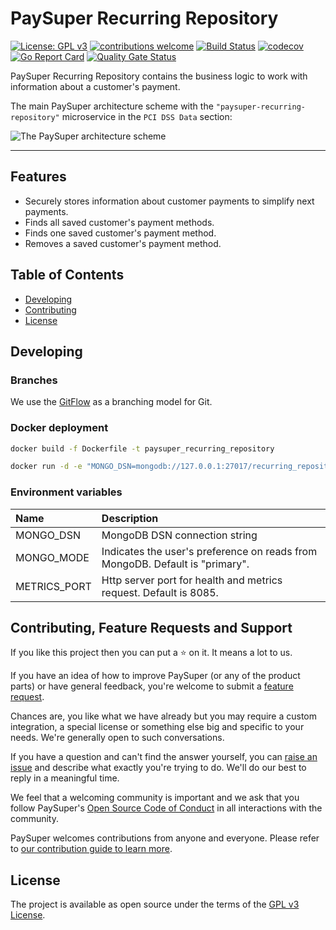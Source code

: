 # PaySuper Recurring Repository

[![License: GPL v3](https://img.shields.io/badge/License-GPLv3-brightgreen.svg)](https://www.gnu.org/licenses/gpl-3.0)
[![contributions welcome](https://img.shields.io/badge/contributions-welcome-brightgreen.svg?style=flat)](https://github.com/paysuper/paysuper-recurring-repository/issues)
[![Build Status](https://travis-ci.org/paysuper/paysuper-recurring-repository.svg?branch=master)](https://travis-ci.org/paysuper/paysuper-recurring-repository) 
[![codecov](https://codecov.io/gh/paysuper/paysuper-recurring-repository/branch/master/graph/badge.svg)](https://codecov.io/gh/paysuper/paysuper-recurring-repository)
[![Go Report Card](https://goreportcard.com/badge/github.com/paysuper/paysuper-recurring-repository)](https://goreportcard.com/report/github.com/paysuper/paysuper-recurring-repository)
[![Quality Gate Status](https://sonarcloud.io/api/project_badges/measure?project=paysuper_paysuper-recurring-repository&metric=alert_status)](https://sonarcloud.io/dashboard?id=paysuper_paysuper-recurring-repository)

PaySuper Recurring Repository contains the business logic to work with information about a customer's payment.

The main PaySuper architecture scheme with the `"paysuper-recurring-repository"` microservice in the `PCI DSS Data` section:

![The PaySuper architecture scheme](https://github.com/paysuper/paysuper-billing-server/blob/develop/docs/schema.png)

***

## Features

* Securely stores information about customer payments to simplify next payments.
* Finds all saved customer's payment methods.
* Finds one saved customer's payment method.
* Removes a saved customer's payment method.

## Table of Contents

- [Developing](#developing)
- [Contributing](#contributing-feature-requests-and-support)
- [License](#license)

## Developing

### Branches

We use the [GitFlow](https://nvie.com/posts/a-successful-git-branching-model) as a branching model for Git.

### Docker deployment

```bash
docker build -f Dockerfile -t paysuper_recurring_repository

docker run -d -e "MONGO_DSN=mongodb://127.0.0.1:27017/recurring_repository" -e "METRICS_PORT=8081" paysuper_recurring_repository
```

### Environment variables

|Name|Description|
|:---|:---|
| MONGO_DSN     | MongoDB DSN connection string                                                |
| MONGO_MODE    | Indicates the user's preference on reads from MongoDB. Default is "primary".  |
| METRICS_PORT  | Http server port for health and metrics request. Default is 8085.             |

## Contributing, Feature Requests and Support

If you like this project then you can put a ⭐ on it. It means a lot to us.

If you have an idea of how to improve PaySuper (or any of the product parts) or have general feedback, you're welcome to submit a [feature request](../../issues/new?assignees=&labels=&template=feature_request.md&title=).

Chances are, you like what we have already but you may require a custom integration, a special license or something else big and specific to your needs. We're generally open to such conversations.

If you have a question and can't find the answer yourself, you can [raise an issue](../../issues/new?assignees=&labels=&template=issue--support-request.md&title=I+have+a+question+about+<this+and+that>+%5BSupport%5D) and describe what exactly you're trying to do. We'll do our best to reply in a meaningful time.

We feel that a welcoming community is important and we ask that you follow PaySuper's [Open Source Code of Conduct](https://github.com/paysuper/code-of-conduct/blob/master/README.md) in all interactions with the community.

PaySuper welcomes contributions from anyone and everyone. Please refer to [our contribution guide to learn more](CONTRIBUTING.md).

## License

The project is available as open source under the terms of the [GPL v3 License](https://www.gnu.org/licenses/gpl-3.0).